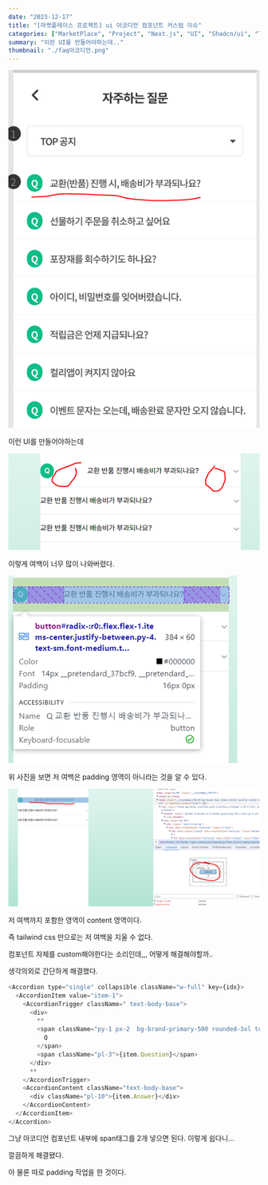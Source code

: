 ```yaml
---
date: "2023-12-17"
title: "[마켓플레이스 프로젝트] ui 아코디언 컴포넌트 커스텀 이슈"
categories: ["MarketPlace", "Project", "Next.js", "UI", "Shadcn/ui", "TroubleShooting"]
summary: "이런 UI를 만들어야하는데.."
thumbnail: "./faq아코디언.png"
---
```


![alt text](image.png)

이런 UI를 만들어야하는데

![alt text](image-1.png)

이렇게 여백이 너무 많이 나와버렸다.

![alt text](image-2.png)

위 사진을 보면 저 여백은 padding 영역이 아니라는 것을 알 수 있다.

![alt text](image-3.png)

저 여백까지 포함한 영역이 content 영역이다.

즉 tailwind css 만으로는 저 여백을 지울 수 없다.

컴포넌트 자체를 custom해야한다는 소리인데,,, 어떻게 해결해야할까..

생각의외로 간단하게 해결했다.

```js
<Accordion type="single" collapsible className="w-full" key={idx}>
  <AccordionItem value="item-1">
    <AccordionTrigger className=" text-body-base">
      <div>
        **
        <span className="py-1 px-2  bg-brand-primary-500 rounded-3xl text-body-base text-white">
          Q
        </span>
        <span className="pl-3">{item.Question}</span>
      </div>
      **
    </AccordionTrigger>
    <AccordionContent className="text-body-base">
      <div className="pl-10">{item.Answer}</div>
    </AccordionContent>
  </AccordionItem>
</Accordion>
```

그냥 아코디언 컴포넌트 내부에 span태그를 2개 넣으면 된다. 이렇게 쉽다니…

깔끔하게 해결됐다.

아 물론 따로 padding 작업을 한 것이다.
